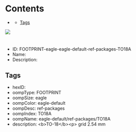 



Contents
========

* [](#)
	* [Tags](#tags)
  
![][im]
# 

- ID: FOOTPRINT-eagle-eagle-default-ref-packages-TO18A
- Name: 
- Description: 

## Tags

- hexID: 
- oompType: FOOTPRINT
- oompSize: eagle
- oompColor: eagle-default
- oompDesc: ref-packages
- oompIndex: TO18A
- oompName: eagle-default/ref-packages/TO18A
- description: &lt;b&gt;TO-18&lt;/b&gt;&lt;p&gt;&#xD;
grid 2.54 mm



[im]: image.png
